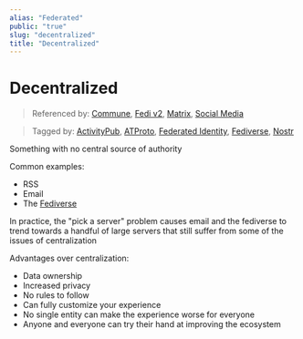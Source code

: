 ```yaml
---
alias: "Federated"
public: "true"
slug: "decentralized"
title: "Decentralized"
---
```

# Decentralized

> Referenced by: [Commune](/garden/commune/index.md), [Fedi v2](/garden/fedi-v2/index.md), [Matrix](/garden/matrix/index.md), [Social Media](/garden/social-media/index.md)

> Tagged by: [ActivityPub](/garden/activitypub/index.md), [ATProto](/garden/atproto/index.md), [Federated Identity](/garden/federated-identity/index.md), [Fediverse](/garden/fediverse/index.md), [Nostr](/garden/nostr/index.md)

Something with no central source of authority

Common examples:
- RSS
- Email
- The [Fediverse](/garden/fediverse/index.md)

In practice, the "pick a server" problem causes email and the fediverse to trend towards a handful of large servers that still suffer from some of the issues of centralization

Advantages over centralization:
- Data ownership
- Increased privacy
- No rules to follow
- Can fully customize your experience
- No single entity can make the experience worse for everyone
- Anyone and everyone can try their hand at improving the ecosystem